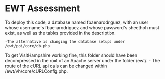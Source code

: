 # EWT Assessment

To deploy this code, a database named fbaenarodriguez, with an user whose username's fbaenarodriguez and whose password's sheethoh must exist, as well as the tables provided in the description.

	-The alternative is changing the database setups under /ewt/poi/core/db.php

To get VisitHampshire working fine, this folder should have been decompressed in the root of an Apache server under the folder /ewt/.
	- The route of the cURL api calls can be changed within /ewt/vh/core/cURLConfig.php.
